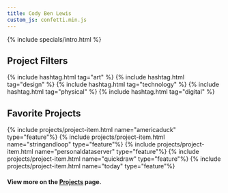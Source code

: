 ```yaml
---
title: Cody Ben Lewis
custom_js: confetti.min.js
---
```


{% include specials/intro.html %}

## Project Filters
{% include hashtag.html tag="art" %} {% include hashtag.html tag="design" %} {% include hashtag.html tag="technology" %} {% include hashtag.html tag="physical" %} {% include hashtag.html tag="digital" %}

## Favorite Projects

{% include projects/project-item.html name="americaduck" type="feature"%}
{% include projects/project-item.html name="stringandloop" type="feature"%}
{% include projects/project-item.html name="personaldataserver" type="feature"%}
{% include projects/project-item.html name="quickdraw" type="feature"%}
{% include projects/project-item.html name="today" type="feature"%}


#### View more on the [Projects](/projects) page.

